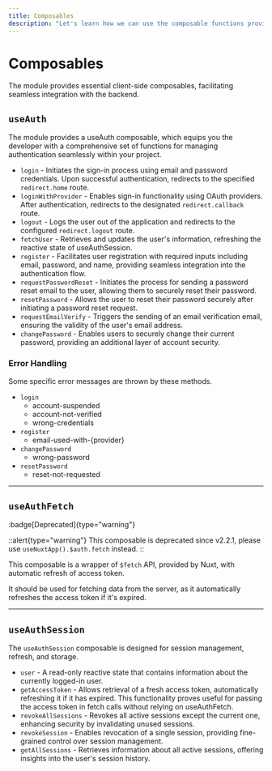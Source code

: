 ```yaml
---
title: Composables
description: "Let's learn how we can use the composable functions provided by the module."
---
```


# Composables

The module provides essential client-side composables, facilitating seamless integration with the backend.

## `useAuth`

The module provides a useAuth composable, which equips you the developer with a comprehensive set of functions for managing authentication seamlessly within your project.

- `login` - Initiates the sign-in process using email and password credentials. Upon successful authentication, redirects to the specified `redirect.home` route.
- `loginWithProvider` - Enables sign-in functionality using OAuth providers. After authentication, redirects to the designated `redirect.callback` route.
- `logout` - Logs the user out of the application and redirects to the configured `redirect.logout` route.
- `fetchUser` - Retrieves and updates the user's information, refreshing the reactive state of useAuthSession.
- `register` - Facilitates user registration with required inputs including email, password, and name, providing seamless integration into the authentication flow.
- `requestPasswordReset` - Initiates the process for sending a password reset email to the user, allowing them to securely reset their password.
- `resetPassword` - Allows the user to reset their password securely after initiating a password reset request.
- `requestEmailVerify` - Triggers the sending of an email verification email, ensuring the validity of the user's email address.
- `changePassword` - Enables users to securely change their current password, providing an additional layer of account security.

### Error Handling

Some specific error messages are thrown by these methods.

- `login`
  - account-suspended
  - account-not-verified
  - wrong-credentials
- `register`
  - email-used-with-{provider}
- `changePassword`
  - wrong-password
- `resetPassword`
  - reset-not-requested

---

## `useAuthFetch`

:badge[Deprecated]{type="warning"}

::alert{type="warning"}
This composable is deprecated since v2.2.1, please use `useNuxtApp().$auth.fetch` instead.
::

This composable is a wrapper of `$fetch` API, provided by Nuxt, with automatic refresh of access token.

It should be used for fetching data from the server, as it automatically refreshes the access token if it's expired.

---

## `useAuthSession`

The `useAuthSession` composable is designed for session management, refresh, and storage.

- `user` - A read-only reactive state that contains information about the currently logged-in user.
- `getAccessToken` - Allows retrieval of a fresh access token, automatically refreshing it if it has expired. This functionality proves useful for passing the access token in fetch calls without relying on useAuthFetch.
- `revokeAllSessions` - Revokes all active sessions except the current one, enhancing security by invalidating unused sessions.
- `revokeSession` - Enables revocation of a single session, providing fine-grained control over session management.
- `getAllSessions` - Retrieves information about all active sessions, offering insights into the user's session history.
